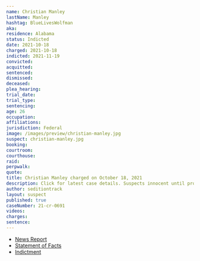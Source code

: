 ```yaml
---
name: Christian Manley
lastName: Manley
hashtag: BlueLivesWolfman
aka:
residence: Alabama
status: Indicted
date: 2021-10-18
charged: 2021-10-18
indicted: 2021-11-19
convicted:
acquitted:
sentenced:
dismissed:
deceased:
plea_hearing:
trial_date:
trial_type:
sentencing:
age: 26
occupation:
affiliations:
jurisdiction: Federal
image: /images/preview/christian-manley.jpg
suspect: christian-manley.jpg
booking:
courtroom:
courthouse:
raid:
perpwalk:
quote:
title: Christian Manley charged on October 18, 2021
description: Click for latest case details. Suspects innocent until proven guilty.
author: seditiontrack
layout: suspect
published: true
caseNumber: 21-cr-0691
videos:
charges:
sentence:
---
```

- [News Report](https://www.al.com/news/2021/10/alabama-man-seen-wearing-bulletproof-vest-pepper-spraying-officers-on-jan-6-arrested-in-alaska.html)
- [Statement of Facts](https://www.justice.gov/usao-dc/case-multi-defendant/file/1458781/download)
- [Indictment](https://www.justice.gov/usao-dc/case-multi-defendant/file/1458771/download)
